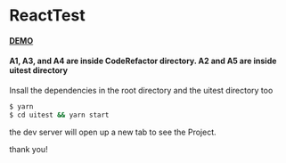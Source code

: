 # ReactTest
#### [DEMO](https://testcan.netlify.app/UiForm)

#### A1, A3, and A4 are inside CodeRefactor directory. A2 and A5 are inside uitest directory 


Insall the dependencies in the root directory and the uitest directory too
```sh
$ yarn 
$ cd uitest && yarn start
```

the dev server will open up a new tab to see the Project.

thank you!
